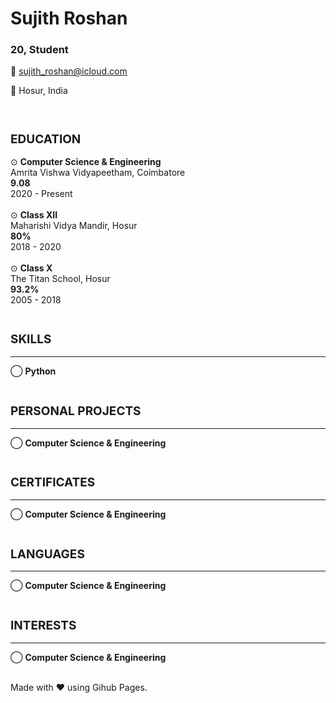 # Sujith Roshan
### 20, Student

📧 sujith_roshan@icloud.com

📍 Hosur, India

<br>

<div>
    <h2 style="font-size: 19px">EDUCATION</h2>
    ⊙ <strong >Computer Science & Engineering</strong> <br>
    Amrita Vishwa Vidyapeetham, Coimbatore <br>
    <b>9.08</b> <br>
    2020 - Present
    <br><br>
    ⊙ <strong>Class XII</strong> <br> 
    Maharishi Vidya Mandir, Hosur <br>
    <b>80%</b> <br>
    2018 - 2020
    <br><br>
    ⊙ <strong>Class X</strong> <br> 
    The Titan School, Hosur <br>
    <b>93.2%</b> <br>
    2005 - 2018
    <br><br>
</div>

<div> <!--Education-->
    <h2 style="font-size: 19px">SKILLS</h2> <hr>
    ⃝ <strong>Python</strong>
    <br><br>
</div>

<div> <!--Personal Projects-->
    <h2 style="font-size: 19px">PERSONAL PROJECTS</h2> <hr>
    ⃝ <strong>Computer Science & Engineering</strong>
    <br><br>
</div>

<div> <!--Certificates-->
    <h2 style="font-size: 19px">CERTIFICATES</h2> <hr>
    ⃝ <strong>Computer Science & Engineering</strong>
    <br><br>
</div>

<div> <!--Languages-->
    <h2 style="font-size: 19px">LANGUAGES</h2> <hr>
    ⃝ <strong>Computer Science & Engineering</strong>
    <br><br>
</div>

<div> <!--Interests-->
    <h2 style="font-size: 19px">INTERESTS</h2> <hr>
    ⃝ <strong>Computer Science & Engineering</strong>
    <br><br>
</div>

Made with ❤️ using Gihub Pages.
